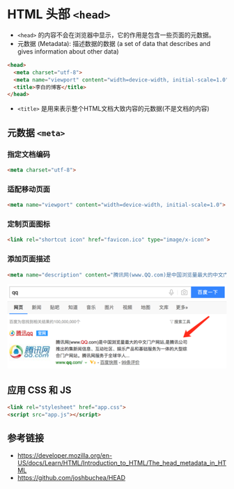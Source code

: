 # HTML 头部 `<head>`

* `<head>` 的内容不会在浏览器中显示，它的作用是包含一些页面的元数据。
* 元数据 (Metadata): 描述数据的数据 (a set of data that describes and gives information about other data)

```html
<head>
  <meta charset="utf-8">
  <meta name="viewport" content="width=device-width, initial-scale=1.0">
  <title>李白的博客</title>
</head>
```
* `<title>` 是用来表示整个HTML文档大致内容的元数据(不是文档的内容)

## 元数据 `<meta>`
### 指定文档编码
```html
<meta charset="utf-8">
```

### 适配移动页面
```html
<meta name="viewport" content="width=device-width, initial-scale=1.0">
```

### 定制页面图标
```html
<link rel="shortcut icon" href="favicon.ico" type="image/x-icon">
```

### 添加页面描述
```html
<meta name="description" content="腾讯网(www.QQ.com)是中国浏览量最大的中文门户网站，是腾讯公司推出的集新闻信息、互动社区、娱乐产品和基础服务为一体的大型综合门户网站。腾讯网服务于全球华人用户，致力成为最具传播力和互动性，权威、主流、时尚的互联网媒体平台。通过强大的实时新闻和全面深入的信息资讯服务，为中国数以亿计的互联网用户提供富有创意的网上新生活。">
```
![百度搜索 qq](images/qq.png)

## 应用 CSS 和 JS
```html
<link rel="stylesheet" href="app.css">
<script src="app.js"></script>
```

## 参考链接
* https://developer.mozilla.org/en-US/docs/Learn/HTML/Introduction_to_HTML/The_head_metadata_in_HTML
* https://github.com/joshbuchea/HEAD

